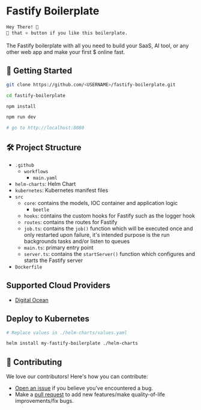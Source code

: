 # Fastify Boilerplate

``` code
Hey There! 🙌 
🤾 that ⭐️ button if you like this boilerplate. 
```

The Fastify boilerplate with all you need to build your SaaS, AI tool, or any other web app and make your first $ online fast.

## 🚀 Getting Started

```bash
git clone https://github.com/<USERNAME>/fastify-boilerplate.git

cd fastify-boilerplate

npm install

npm run dev

# go to http://localhost:8080
```

## 🛠️ Project Structure

* `.github`
    * `workflows`
        * `main.yaml`
* `helm-charts`: Helm Chart
* `kubernetes`: Kubernetes manifest files
* `src`
    * `core`: contains the models, IOC container and application logic
        * `beetle`
    * `hooks`: contains the custom hooks for Fastify such as the logger hook
    * `routes`: contains the routes for Fastify
    * `job.ts`: contains the `job()` function which will be executed once and only restarted upon failure, it's intended purpose is the run backgrounds tasks and/or listen to queues
    * `main.ts`: primary entry point
    * `server.ts`: contains the `startServer()` function which configures and starts the Fastify server
* `Dockerfile`

## Supported Cloud Providers

* [Digital Ocean](https://www.digitalocean.com/products/kubernetes)

## Deploy to Kubernetes

```bash
# Replace values in ./helm-charts/values.yaml

helm install my-fastify-boilerplate ./helm-charts
```

## 🤝 Contributing

We love our contributors! Here's how you can contribute:

- [Open an issue](https://github.com/hirebarend/fastify-boilerplate/issues) if you believe you've encountered a bug.
- Make a [pull request](https://github.com/hirebarend/fastify-boilerplate/pull) to add new features/make quality-of-life improvements/fix bugs.